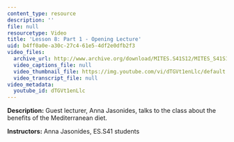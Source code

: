 ```yaml
---
content_type: resource
description: ''
file: null
resourcetype: Video
title: 'Lesson 8: Part 1 - Opening Lecture'
uid: b4ff0a0e-a30c-27c4-61e5-4df2e0dfb2f3
video_files:
  archive_url: http://www.archive.org/download/MITES.S41S12/MITES_S41S12_Lesson8_Part1_300k.mp4
  video_captions_file: null
  video_thumbnail_file: https://img.youtube.com/vi/dTGVt1enLlc/default.jpg
  video_transcript_file: null
video_metadata:
  youtube_id: dTGVt1enLlc
---
```


**Description:** Guest lecturer, Anna Jasonides, talks to the class about the benefits of the Mediterranean diet.

**Instructors:** Anna Jasonides, ES.S41 students